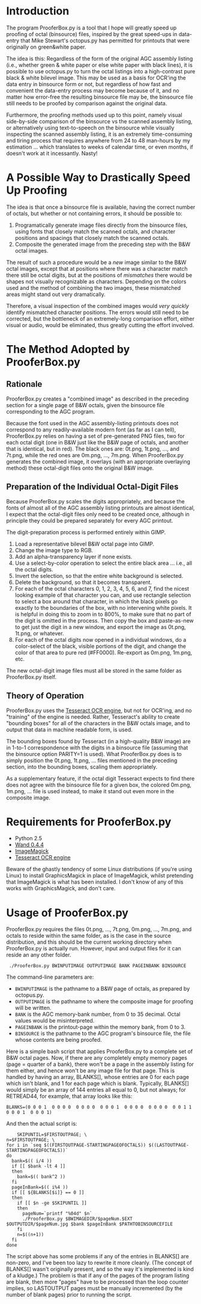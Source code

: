 # Introduction

The program ProoferBox.py is a tool that I hope will greatly speed up proofing of octal 
(binsource) files, inspired by the great speed-ups in data-entry that Mike Stewart's octopus.py has
permitted for printouts that were originally on green&white paper.

The idea is this:  Regardless of the form of the original AGC assembly listing 
(i.e., whether green & white paper or else white paper with black lines), it is possible
to use octopus.py to turn the octal listings into a high-contrast pure black & white
bilevel image.  This may be used as a basis for OCR'ing the data entry in binsource form
or not, but regardless of how fast and convenient the data-entry process may become 
because of it, and no matter how error-free the resulting binsource file may be, 
the binsource file still needs to be proofed by comparison against the original data.

Furthermore, the proofing methods used up to this point, namely visual side-by-side 
comparison of the binsource vs the scanned assembly listing, or alternatively using 
text-to-speech on the binsource while visually inspecting the scanned assembly listing,
it is an extremely time-consuming and tiring process that requires anywhere from 
24 to 48 man-hours by my estimation ... which translates to weeks of calendar time, or
even months, if doesn't work at it incessantly.  Nasty!

# A Possible Way to Drastically Speed Up Proofing

The idea is that once a binsource file is available, having the correct number of octals,
but whether or not containing errors, it should be possible to:

1. Programatically generate image files directly from the binsource files, using
   fonts that closely match the scanned octals, and character positions
   and spacings that closely match the scanned octals.
2. Composite the generated image from the preceding step with 
   the B&W octal images.

The result of such a procedure would be a _new_ image similar to the B&W octal images,
except that at positions where there was a character match there still be octal digits,
but at the positions of _mismatches_ there would be shapes not visually recognizable as
characters.  Depending on the colors used and the method of combining the two images,
these mismatched areas might stand out very dramatically.

Therefore, a visual inspection of the combined images would _very quickly_ identify 
mismatched character positions.  The errors would still need to be corrected, but the
bottleneck of an extremely-long comparison effort, either visual or audio, would be
eliminated, thus greatly cutting the effort involved.

# The Method Adopted by ProoferBox.py

## Rationale

ProoferBox.py creates a "combined image" as described in the preceding section for a 
single page of B&W octals, given the binsource file corresponding to the AGC program.

Because the font used in the AGC assembly-listing printouts does not correspond to any
readily-available modern font (as far as I can tell), ProoferBox.py relies on having a
set of pre-generated PNG files, two for each octal digit (one in B&W just like the B&W page
of octals, and another that is identical, but in red).  The black ones are: 0t.png, 1t.png, ..., and 7t.png,
while the red ones are 0m.png, ..., 7m.png.
When ProoferBox.py generates the combined image, it overlays (with an appropriate 
overlaying method) these octal-digit files onto the original B&W image.

## Preparation of the Individual Octal-Digit Files

Because ProoferBox.py scales the digits appropriately, and because the fonts of 
almost all of the AGC assembly listing printouts are almost identical, I expect that
the octal-digit files only need to be created once, although in principle they could be
prepared separately for every AGC printout.

The digit-preparation process is performed
entirely within GIMP.

1. Load a representative bilevel B&W octal page into GIMP.
2. Change the image type to RGB.
3. Add an alpha-transparency layer if none exists.
4. Use a select-by-color operation to select the entire black area ... i.e., all the 
   octal digits.
5. Invert the selection, so that the entire white background is selected.
6. Delete the background, so that it becomes transparent.
7. For each of the octal characters 0, 1, 2, 3, 4, 5, 6, and 7, find the nicest 
   looking example of that character you can, and use rectangle selection to 
   select a box around that character, in which the black pixels go exactly to the
   boundaries of the box, with no intervening white pixels.  It is helpful in doing
   this to zoom in to 800%, to make sure that no part of the digit is omitted in the
   process.  Then copy the box and paste-as-new to get just the digit in a new
   window, and export the image as 0t.png, 1t.png, or whatever.
8. For each of the octal digits now opened in a individual windows, do a color-select
   of the black, visible portions of the digit, and change the color of that area
   to pure red (#FF0000).  Re-export as 0m.png, 1m.png, etc.

The new octal-digit image files must all be stored in the same folder as ProoferBox.py
itself.

## Theory of Operation

ProoferBox.py uses the [Tesseract OCR engine](https://github.com/tesseract-ocr), but not
for OCR'ing, and no "training" of the engine is needed.  Rather, Tesseract's ability to create
"bounding boxes" for all of the characters in the B&W octals image, and to output that data in
machine readable form, is used.

The bounding boxes found by Tesseract (in a high-quality B&W image) are in 1-to-1 correspondence
with the digits in a binsource file (assuming that the binsource option PARITY=1 is used).  What
ProoferBox.py does is to simply position the 0t.png, 1t.png, ... files mentioned in the
preceding section, into the bounding boxes, scaling them appropriately.  

As a supplementary feature, if the octal digit Tesseract expects to find there does not agree
with the binsource file for a given box, the colored 0m.png, 1m.png, ... file is used instead,
to make it stand out even more in the composite image.

# Requirements for ProoferBox.py

* Python 2.5
* [Wand 0.4.4](http://docs.wand-py.org)
* [ImageMagick](http://www.imagemagick.org)
* [Tesseract OCR engine](https://github.com/tesseract-ocr)

Beware of the ghastly 
tendency of some Linux distributions (if you're using Linux) to install GraphicsMagick
in place of ImageMagick, whilst pretending that ImageMagick is what has been installed.
I don't know of any of this works with GraphicsMagick, and don't care.

# Usage of ProoferBox.py

ProoferBox.py requires the files 0t.png, ..., 7t.png, 0m.png, ..., 7m.png, and octals
to reside within the same folder, as is the case in the source distribution, and this should
be the current working directory when ProoferBox.py is actually run.  However,
input and output files for it can reside an any other folder.

     ./ProoferBox.py BWINPUTIMAGE OUTPUTIMAGE BANK PAGEINBANK BINSOURCE

The command-line parameters are:

* `BWINPUTIMAGE` is the pathname to a B&W page of octals, as prepared by octopus.py.
* `OUTPUTIMAGE` is the pathname to where the composite image for proofing will be written.
* `BANK` is the AGC memory-bank number, from 0 to 35 decimal.  Octal values would be misinterpreted.
* `PAGEINBANK` is the printout-page within the memory bank, from 0 to 3.
* `BINSOURCE` is the pathname to the AGC program's binsource file, the file whose contents are being proofed.

Here is a simple bash script that applies ProoferBox.py to a complete set of B&W octal 
pages.  Now, if there are any completely empty memory pages (page = quarter of a bank), 
there won't be a page in the assembly listing for them either, and hence won't be any image file
for that page.  This is handled by having an array, BLANKS[], 
whose entries are 0 for each page which isn't blank, and 1 for each page which is blank.  Typically,
BLANKS[] would simply be an array of 144 entries all equal to 0, but not always; for
RETREAD44, for example, that array looks like this:

	BLANKS=(0 0 0 1  0 0 0 0  0 0 0 0  0 0 0 1  0 0 0 0  0 0 0 0  0 0 1 1  0 0 0 1  0 0 0 1)

And then the actual script is:

        SKIPUNTIL=$FIRSTOUTPAGE; \
	n=$FIRSTOUTPAGE; \
	for i in `seq $((FIRSTOUTPAGE-STARTINGPAGEOFOCTALS)) $((LASTOUTPAGE-STARTINGPAGEOFOCTALS))`
	do   
	  bank=$(( i/4 ))
	  if [[ $bank -lt 4 ]]
	  then
	    bank=$(( bank^2 ))
	  fi
	  pageInBank=$(( i%4 ))
	  if [[ ${BLANKS[$i]} == 0 ]]
	  then
	    if [[ $n -ge $SKIPUNTIL ]]
	    then 
	      pageNum=`printf "%04d" $n`
	      ./ProoferBox.py $BWIMAGEDIR/$pageNum.$EXT $OUTPUTDIR/$pageNum.jpg $bank $pageInBank $PATHTOBINSOURCEFILE
	    fi
	    n=$((n+1))
	  fi
	done

The script above has some problems if any of the entries in BLANKS[] are non-zero, and I've been too lazy
to rewrite it more cleanly.  (The concept of BLANKS[] wasn't originally present, and so the way it's 
implemented is kind of a kludge.)  The problem is that if any of the pages of the program listing are
blank, then more "pages" have to be processed than the loop counter implies, so LASTOUTPUT pages must be
manually incremented (by the number of blank pages) prior to running the script.
